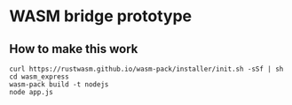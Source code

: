 # WASM bridge prototype

## How to make this work

```shell script
curl https://rustwasm.github.io/wasm-pack/installer/init.sh -sSf | sh
cd wasm_express
wasm-pack build -t nodejs
node app.js
```
